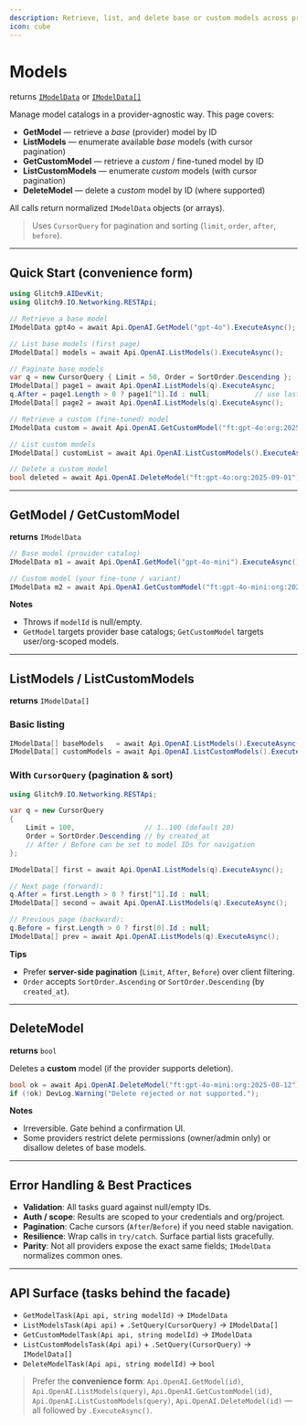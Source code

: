 ```yaml
---
description: Retrieve, list, and delete base or custom models across providers with unified tasks and cursor-based pagination
icon: cube
--- 
```


# Models

returns [`IModelData`](#getmodel--getcustommodel) or [`IModelData[]`](#listmodels--listcustommodels)

Manage model catalogs in a provider-agnostic way. This page covers:

* **GetModel** — retrieve a *base* (provider) model by ID
* **ListModels** — enumerate available *base* models (with cursor pagination)
* **GetCustomModel** — retrieve a *custom* / fine-tuned model by ID
* **ListCustomModels** — enumerate *custom* models (with cursor pagination)
* **DeleteModel** — delete a *custom* model by ID (where supported)

All calls return normalized `IModelData` objects (or arrays).

> Uses `CursorQuery` for pagination and sorting (`limit`, `order`, `after`, `before`).

---

## Quick Start (convenience form)

```csharp
using Glitch9.AIDevKit;
using Glitch9.IO.Networking.RESTApi;

// Retrieve a base model
IModelData gpt4o = await Api.OpenAI.GetModel("gpt-4o").ExecuteAsync();

// List base models (first page)
IModelData[] models = await Api.OpenAI.ListModels().ExecuteAsync();

// Paginate base models
var q = new CursorQuery { Limit = 50, Order = SortOrder.Descending };
IModelData[] page1 = await Api.OpenAI.ListModels(q).ExecuteAsync;
q.After = page1.Length > 0 ? page1[^1].Id : null;           // use last item ID as cursor
IModelData[] page2 = await Api.OpenAI.ListModels(q).ExecuteAsync();

// Retrieve a custom (fine-tuned) model
IModelData custom = await Api.OpenAI.GetCustomModel("ft:gpt-4o:org:2025-09-01").ExecuteAsync();

// List custom models
IModelData[] customList = await Api.OpenAI.ListCustomModels().ExecuteAsync();

// Delete a custom model
bool deleted = await Api.OpenAI.DeleteModel("ft:gpt-4o:org:2025-09-01").ExecuteAsync();
```

---

## GetModel / GetCustomModel

**returns** `IModelData`

```csharp
// Base model (provider catalog)
IModelData m1 = await Api.OpenAI.GetModel("gpt-4o-mini").ExecuteAsync();

// Custom model (your fine-tune / variant)
IModelData m2 = await Api.OpenAI.GetCustomModel("ft:gpt-4o-mini:org:2025-08-12").ExecuteAsync();
```

**Notes**

* Throws if `modelId` is null/empty.
* `GetModel` targets provider base catalogs; `GetCustomModel` targets user/org-scoped models.

---

## ListModels / ListCustomModels

**returns** `IModelData[]`

### Basic listing

```csharp
IModelData[] baseModels   = await Api.OpenAI.ListModels().ExecuteAsync();
IModelData[] customModels = await Api.OpenAI.ListCustomModels().ExecuteAsync();
```

### With `CursorQuery` (pagination & sort)

```csharp
using Glitch9.IO.Networking.RESTApi;

var q = new CursorQuery
{
    Limit = 100,                 // 1..100 (default 20)
    Order = SortOrder.Descending // by created_at
    // After / Before can be set to model IDs for navigation
};

IModelData[] first = await Api.OpenAI.ListModels(q).ExecuteAsync();

// Next page (forward):
q.After = first.Length > 0 ? first[^1].Id : null;
IModelData[] second = await Api.OpenAI.ListModels(q).ExecuteAsync();

// Previous page (backward):
q.Before = first.Length > 0 ? first[0].Id : null;
IModelData[] prev = await Api.OpenAI.ListModels(q).ExecuteAsync();
```

**Tips**

* Prefer **server-side pagination** (`Limit`, `After`, `Before`) over client filtering.
* `Order` accepts `SortOrder.Ascending` or `SortOrder.Descending` (by `created_at`).

---

## DeleteModel

**returns** `bool`

Deletes a **custom** model (if the provider supports deletion).

```csharp
bool ok = await Api.OpenAI.DeleteModel("ft:gpt-4o-mini:org:2025-08-12").ExecuteAsync();
if (!ok) DevLog.Warning("Delete rejected or not supported.");
```

**Notes**

* Irreversible. Gate behind a confirmation UI.
* Some providers restrict delete permissions (owner/admin only) or disallow deletes of base models.

---

## Error Handling & Best Practices

* **Validation**: All tasks guard against null/empty IDs.
* **Auth / scope**: Results are scoped to your credentials and org/project.
* **Pagination**: Cache cursors (`After`/`Before`) if you need stable navigation.
* **Resilience**: Wrap calls in `try/catch`. Surface partial lists gracefully.
* **Parity**: Not all providers expose the exact same fields; `IModelData` normalizes common ones.

---

## API Surface (tasks behind the facade)

* `GetModelTask(Api api, string modelId)` → `IModelData`
* `ListModelsTask(Api api)` + `.SetQuery(CursorQuery)` → `IModelData[]`
* `GetCustomModelTask(Api api, string modelId)` → `IModelData`
* `ListCustomModelsTask(Api api)` + `.SetQuery(CursorQuery)` → `IModelData[]`
* `DeleteModelTask(Api api, string modelId)` → `bool`

> Prefer the **convenience form**:
> `Api.OpenAI.GetModel(id)`, `Api.OpenAI.ListModels(query)`,
> `Api.OpenAI.GetCustomModel(id)`, `Api.OpenAI.ListCustomModels(query)`,
> `Api.OpenAI.DeleteModel(id)` — all followed by `.ExecuteAsync()`.

